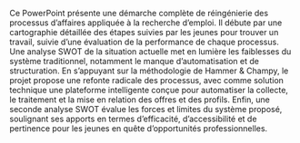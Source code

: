 Ce PowerPoint présente une démarche complète de réingénierie des processus d’affaires appliquée à la recherche d’emploi. Il débute par une cartographie détaillée des étapes suivies par les jeunes pour trouver un travail, suivie d’une évaluation de la performance de chaque processus. Une analyse SWOT de la situation actuelle met en lumière les faiblesses du système traditionnel, notamment le manque d’automatisation et de structuration. En s’appuyant sur la méthodologie de Hammer & Champy, le projet propose une refonte radicale des processus, avec comme solution technique une plateforme intelligente conçue pour automatiser la collecte, le traitement et la mise en relation des offres et des profils. Enfin, une seconde analyse SWOT évalue les forces et limites du système proposé, soulignant ses apports en termes d’efficacité, d’accessibilité et de pertinence pour les jeunes en quête d’opportunités professionnelles.
